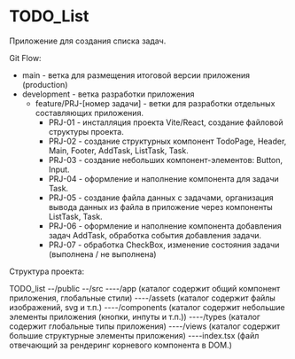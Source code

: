 # TODO_List
Приложение для создания списка задач.

Git Flow:
- main - ветка для размещения итоговой версии приложения (production)
- development - ветка разработки приложения
  - feature/PRJ-[номер задачи] - ветки для разработки отдельных составляющих приложения.
    - PRJ-01 - инсталляция проекта Vite/React, создание файловой структуры проекта.
    - PRJ-02 - создание структурных компонент TodoPage, Header, Main, Footer, AddTask, ListTask, Task.    
    - PRJ-03 - создание небольших компонент-элементов: Button, Input.
    - PRJ-04 - оформление и наполнение компонента для задачи Task.
    - PRJ-05 - создание файла данных с задачами, организация вывода данных из файла в приложение через компоненты ListTask, Task.
    - PRJ-06 - оформление и наполнение компонента добавления задач AddTask, обработка события добавления задачи.
    - PRJ-07 - обработка CheckBox, изменение состояния задачи (выполнена / не выполнена) 


Структура проекта:

TODO_list
--/public
--/src
----/app (каталог содержит общий компонент приложения, глобальные стили)
----/assets (каталог содержит файлы изображений, svg и т.п.)
----/components (каталог содержит небольшие элементы приложения (кнопки, инпуты и т.п.))
----/types (каталог содержит глобальные типы приложения)
----/views (каталог содержит большие структурные элементы приложения)
----index.tsx (файл отвечающий за рендеринг корневого компонента в DOM.)
